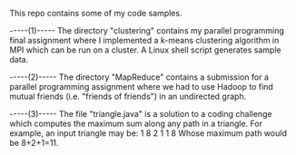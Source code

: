 This repo contains some of my code samples.

-----(1)-----
The directory "clustering" contains my parallel programming final assignment where I implemented a k-means clustering algorithm
in MPI which can be run on a cluster.  A Linux shell script generates sample data.

-----(2)-----
The directory "MapReduce" contains a submission for a parallel programming assignment where we had to use Hadoop to find
mutual friends (i.e. "friends of friends") in an undirected graph.

-----(3)-----
The file "triangle.java" is a solution to a coding challenge which computes the maximum sum along any path in a triangle.
For example, an input triangle may be:
1
8 2
1 1 8
Whose maximum path would be 8+2+1=11.
